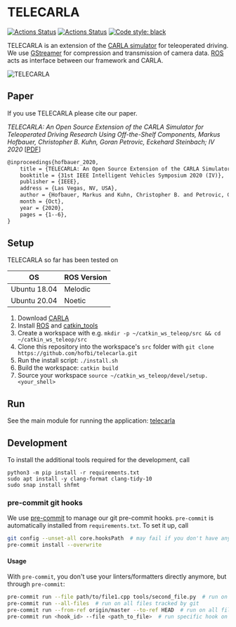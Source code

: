 # TELECARLA

[![Actions Status](https://github.com/hofbi/telecarla/workflows/CI/badge.svg)](https://github.com/hofbi/telecarla)
[![Actions Status](https://github.com/hofbi/telecarla/workflows/CodeQL/badge.svg)](https://github.com/hofbi/telecarla)
[![Code style: black](https://img.shields.io/badge/code%20style-black-000000.svg)](https://github.com/psf/black)

TELECARLA is an extension of the [CARLA simulator](https://carla.org/) for teleoperated driving. We use [GStreamer](https://gstreamer.freedesktop.org/) for compression and transmission of camera data. [ROS](https://www.ros.org/) acts as interface between our framework and CARLA.

![TELECARLA](doc/telecarla.jpg "TELECARLA Architecture")

## Paper

If you use TELECARLA please cite our paper.

*TELECARLA: An Open Source Extension of the CARLA Simulator for Teleoperated Driving Research Using Off-the-Shelf Components, Markus Hofbauer, Christopher B. Kuhn, Goran Petrovic, Eckehard Steinbach; IV 2020* [[PDF](https://www.researchgate.net/publication/341293636_TELECARLA_An_Open_Source_Extension_of_the_CARLA_Simulator_for_Teleoperated_Driving_Research_Using_Off-the-Shelf_Components)]

```tex
@inproceedings{hofbauer_2020,
    title = {TELECARLA: An Open Source Extension of the CARLA Simulator for Teleoperated Driving Research Using Off-the-Shelf Components},
    booktitle = {31st IEEE Intelligent Vehicles Symposium 2020 (IV)},
    publisher = {IEEE},
    address = {Las Vegas, NV, USA},
    author = {Hofbauer, Markus and Kuhn, Christopher B. and Petrovic, Goran and Steinbach, Eckehard},
    month = {Oct},
    year = {2020},
    pages = {1--6},
}
```

## Setup

TELECARLA so far has been tested on

| OS  | ROS Version |
| --- | ----------- |
| Ubuntu 18.04 | Melodic |
| Ubuntu 20.04 | Noetic |

1. Download [CARLA](https://github.com/carla-simulator/carla/releases/latest)
1. Install [ROS](http://wiki.ros.org/ROS/Installation) and [catkin_tools](https://catkin-tools.readthedocs.io/en/latest/installing.html#installing-catkin-tools)
1. Create a workspace with e.g. `mkdir -p ~/catkin_ws_teleop/src && cd ~/catkin_ws_teleop/src`
1. Clone this repository into the workspace's `src` folder with `git clone https://github.com/hofbi/telecarla.git`
1. Run the install script: `./install.sh`
1. Build the workspace: `catkin build`
1. Source your workspace `source ~/catkin_ws_teleop/devel/setup.<your_shell>`

## Run

See the main module for running the application: [telecarla](telecarla/README.md#Run)

## Development

To install the additional tools required for the development, call

```shell
python3 -m pip install -r requirements.txt
sudo apt install -y clang-format clang-tidy-10
sudo snap install shfmt
```

### pre-commit git hooks

We use [pre-commit](https://pre-commit.com/) to manage our git pre-commit hooks.
`pre-commit` is automatically installed from `requirements.txt`.
To set it up, call

```sh
git config --unset-all core.hooksPath  # may fail if you don't have any hooks set, but that's ok
pre-commit install --overwrite
```

#### Usage

With `pre-commit`, you don't use your linters/formatters directly anymore, but through `pre-commit`:

```sh
pre-commit run --file path/to/file1.cpp tools/second_file.py  # run on specific file(s)
pre-commit run --all-files  # run on all files tracked by git
pre-commit run --from-ref origin/master --to-ref HEAD  # run on all files changed on current branch, compared to master
pre-commit run <hook_id> --file <path_to_file>  # run specific hook on specific file
```

